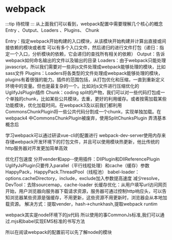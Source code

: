 # webpack
:::tip
待梳理
:::
从上面我们可以看到，webpack配置中需要理解几个核心的概念Entry 、Output、Loaders 、Plugins、 Chunk

Entry：指定webpack开始构建的入口模块，从该模块开始构建并计算出直接或间接依赖的模块或者库
可以有多个入口文件，然后递归的进行文件打包（递归：指定一个入口，分析模块的依赖，它会递归的查找所有相关的依赖）
Output：告诉webpack如何命名输出的文件以及输出的目录
Loaders：由于webpack只能处理javascript，所以我们需要对一些非js文件处理成webpack能够处理的模块，比如sass文件
Plugins：Loaders将各类型的文件处理成webpack能够处理的模块，plugins有着很强的能力。插件的范围包括，从打包优化和压缩，一直到重新定义环境中的变量。但也是最复杂的一个。比如对js文件进行压缩优化的UglifyJsPlugin插件
Chunk：coding split的产物，我们可以对一些代码打包成一个单独的chunk，比如某些公共模块，去重，更好的利用缓存。或者按需加载某些功能模块，优化加载时间。在webpack3及以前我们都利用CommonsChunkPlugin将一些公共代码分割成一个chunk，实现单独加载。在webpack4 中CommonsChunkPlugin被废弃，使用SplitChunksPlugin
弄清基本概念后

学习webpack可以通过研读vue-cli的配置进行
webpack-dev-server使用内存来存储webpack开发环境下的打包文件，并且可以使用模块热更新，他比传统的http服务器对开发更加简单高效

优化打包速度
分开vender和app--使用插件：DllPlugin和DllReferencePlugin
UglifyJsPlugin只要传入parallel（平行线程处理）和cache（缓存）参数
HappyPack，HappyPack.ThreadPool（线程池）
babel-loader：options.cacheDirectory，include，exclude加入参数提高速度
减少resolve，DevTool：去除sourcemap，cache-loader
长缓存优化：从用户填写url访问网页开始，用户浏览器向服务器下载请求资源，服务器可通过控制http响应头，可以告知浏览器某些资源是强缓存，不用更新，这些资源不用更新时，浏览器会从本地加载资源。
解决方式：提取vender，hash->chunkhash,提取webpack runtim

webpack其实是node环境下的js代码
所以使用的事CommonJs标准,我们可以通过.mjs和babel实现EMS标准的书写方法

所以在阅读webpack的配置前可以先了解node的模块
